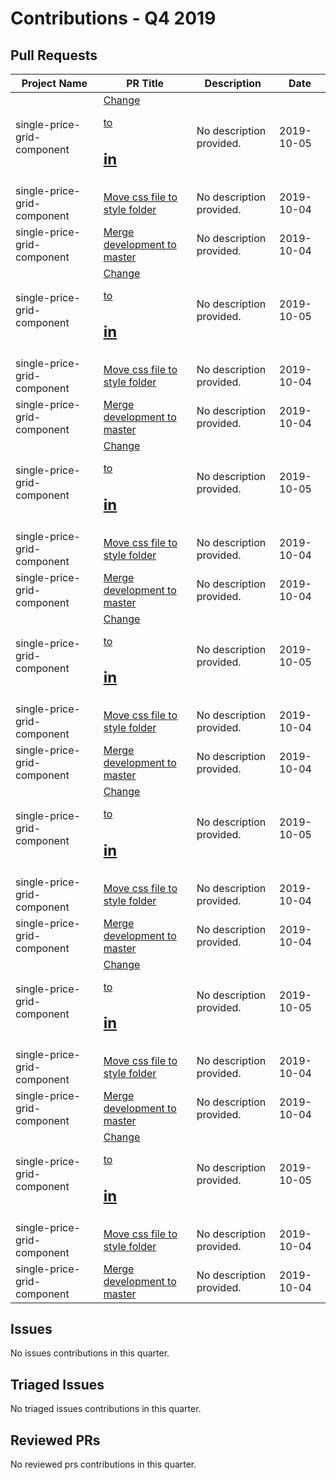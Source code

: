 # Contributions - Q4 2019

## Pull Requests

| Project Name | PR Title | Description | Date |
|---|---|---|---|
| single-price-grid-component | [Change <p> to <h2> in <section>](https://github.com/adiati98/single-price-grid-component/pull/3) | No description provided. | 2019-10-05 |
| single-price-grid-component | [Move css file to style folder](https://github.com/adiati98/single-price-grid-component/pull/2) | No description provided. | 2019-10-04 |
| single-price-grid-component | [Merge development to master](https://github.com/adiati98/single-price-grid-component/pull/1) | No description provided. | 2019-10-04 |
| single-price-grid-component | [Change <p> to <h2> in <section>](https://github.com/adiati98/single-price-grid-component/pull/3) | No description provided. | 2019-10-05 |
| single-price-grid-component | [Move css file to style folder](https://github.com/adiati98/single-price-grid-component/pull/2) | No description provided. | 2019-10-04 |
| single-price-grid-component | [Merge development to master](https://github.com/adiati98/single-price-grid-component/pull/1) | No description provided. | 2019-10-04 |
| single-price-grid-component | [Change <p> to <h2> in <section>](https://github.com/adiati98/single-price-grid-component/pull/3) | No description provided. | 2019-10-05 |
| single-price-grid-component | [Move css file to style folder](https://github.com/adiati98/single-price-grid-component/pull/2) | No description provided. | 2019-10-04 |
| single-price-grid-component | [Merge development to master](https://github.com/adiati98/single-price-grid-component/pull/1) | No description provided. | 2019-10-04 |
| single-price-grid-component | [Change <p> to <h2> in <section>](https://github.com/adiati98/single-price-grid-component/pull/3) | No description provided. | 2019-10-05 |
| single-price-grid-component | [Move css file to style folder](https://github.com/adiati98/single-price-grid-component/pull/2) | No description provided. | 2019-10-04 |
| single-price-grid-component | [Merge development to master](https://github.com/adiati98/single-price-grid-component/pull/1) | No description provided. | 2019-10-04 |
| single-price-grid-component | [Change <p> to <h2> in <section>](https://github.com/adiati98/single-price-grid-component/pull/3) | No description provided. | 2019-10-05 |
| single-price-grid-component | [Move css file to style folder](https://github.com/adiati98/single-price-grid-component/pull/2) | No description provided. | 2019-10-04 |
| single-price-grid-component | [Merge development to master](https://github.com/adiati98/single-price-grid-component/pull/1) | No description provided. | 2019-10-04 |
| single-price-grid-component | [Change <p> to <h2> in <section>](https://github.com/adiati98/single-price-grid-component/pull/3) | No description provided. | 2019-10-05 |
| single-price-grid-component | [Move css file to style folder](https://github.com/adiati98/single-price-grid-component/pull/2) | No description provided. | 2019-10-04 |
| single-price-grid-component | [Merge development to master](https://github.com/adiati98/single-price-grid-component/pull/1) | No description provided. | 2019-10-04 |
| single-price-grid-component | [Change <p> to <h2> in <section>](https://github.com/adiati98/single-price-grid-component/pull/3) | No description provided. | 2019-10-05 |
| single-price-grid-component | [Move css file to style folder](https://github.com/adiati98/single-price-grid-component/pull/2) | No description provided. | 2019-10-04 |
| single-price-grid-component | [Merge development to master](https://github.com/adiati98/single-price-grid-component/pull/1) | No description provided. | 2019-10-04 |

## Issues

No issues contributions in this quarter.

## Triaged Issues

No triaged issues contributions in this quarter.

## Reviewed PRs

No reviewed prs contributions in this quarter.

